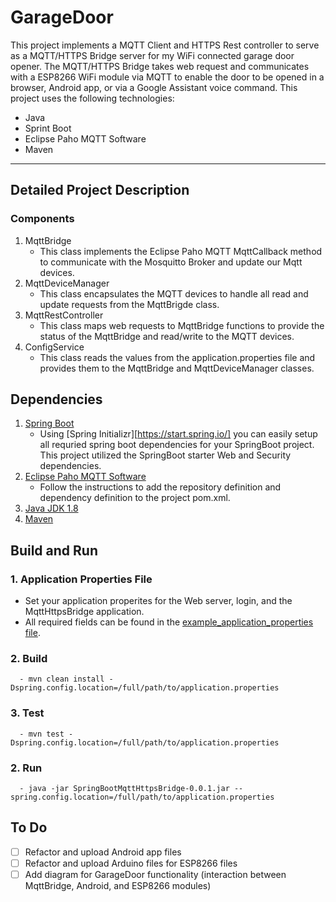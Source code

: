 # GarageDoor

This project implements a MQTT Client and HTTPS Rest controller to serve as a MQTT/HTTPS Bridge server for my WiFi connected garage door opener. The MQTT/HTTPS Bridge takes web request and communicates with a ESP8266 WiFi module via MQTT to enable the door to be opened in a browser, Android app, or via a Google Assistant voice command. This project uses the following technologies: 
- Java 
- Sprint Boot
- Eclipse Paho MQTT Software
- Maven 

---

## Detailed Project Description 
### Components
1. MqttBridge
   - This class implements the Eclipse Paho MQTT MqttCallback method to communicate with the Mosquitto Broker and update our Mqtt devices. 
2. MqttDeviceManager
   - This class encapsulates the MQTT devices to handle all read and update requests from the MqttBrigde class. 
3. MqttRestController
   - This class maps web requests to MqttBridge functions to provide the status of the MqttBridge and read/write to the MQTT devices.
4. ConfigService
   - This class reads the values from the application.properties file and provides them to the MqttBridge and MqttDeviceManager classes. 

## Dependencies 
1. [Spring Boot](https://start.spring.io/)
   - Using [Spring Initializr][https://start.spring.io/] you can easily setup all requried spring boot dependencies for your SpringBoot project. This project utilized the SpringBoot starter Web and Security dependencies. 
2. [Eclipse Paho MQTT Software](https://www.eclipse.org/paho/clients/java/)
   - Follow the instructions to add the repository definition and dependency definition to the project pom.xml. 
3. [Java JDK 1.8 ](https://docs.oracle.com/javase/8/docs/technotes/guides/install/install_overview.html)
4. [Maven](https://maven.apache.org/install.html)

## Build and Run
### 1. Application Properties File
   - Set your application properites for the Web server, login, and the MqttHttpsBridge application. 
   - All required fields can be found in the [example_application_properties file](https://github.com/isaacaflores2/GarageDoor/blob/master/example_%20application.properties). 
### 2. Build
      - mvn clean install -Dspring.config.location=/full/path/to/application.properties
### 3. Test 
      - mvn test -Dspring.config.location=/full/path/to/application.properties
### 2. Run       
      - java -jar SpringBootMqttHttpsBridge-0.0.1.jar --spring.config.location=/full/path/to/application.properties
 
 ## To Do
 - [ ] Refactor and upload Android app files
 - [ ] Refactor and upload Arduino files for ESP8266 files
 - [ ] Add diagram for GarageDoor functionality (interaction between MqttBridge, Android, and ESP8266 modules)

